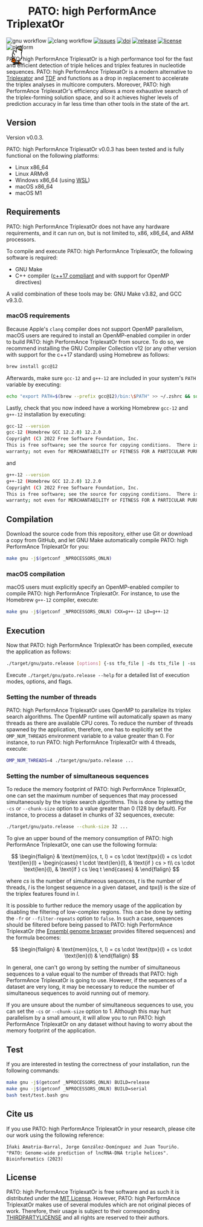 # <img src=".github/pato.gif"  height="64pt" style="margin-bottom: -28%"> PATO: high PerformAnce TriplexatOr

![gnu workflow](https://img.shields.io/github/actions/workflow/status/UDC-GAC/pato/compile-and-test-gnu.yml?label=gnu)
![clang workflow](https://img.shields.io/github/actions/workflow/status/UDC-GAC/pato/compile-and-test-clang.yml?label=clang)
[![issues](https://img.shields.io/github/issues/UDC-GAC/pato)](https://github.com/UDC-GAC/pato/issues)
[![doi](https://img.shields.io/badge/doi-btad134-blue)](https://doi.org/10.1093/bioinformatics/btad134)
[![release](https://img.shields.io/github/release/UDC-GAC/pato?include_prereleases=&sort=semver&color=blue)](https://github.com/UDC-GAC/pato/releases/)
[![license](https://img.shields.io/badge/license-MIT-blue)](LICENSE)
![platform](https://img.shields.io/badge/platform-linux%20|%20linux--arm%20|%20macos%20|%20macos--m1%20|%20windows%20(wsl)-blue)

PATO: high PerformAnce TriplexatOr is a high performance tool for the fast and efficient detection of triple helices and triplex features in nucleotide sequences. PATO: high PerformAnce TriplexatOr is a modern alternative to [Triplexator](https://github.com/Gurado/triplexator) and [TDF](https://github.com/CostaLab/reg-gen) and functions as a drop in replacement to accelerate the triplex analyses in multicore computers. Moreover, PATO: high PerformAnce TriplexatOr's efficiency allows a more exhaustive search of the triplex-forming solution space, and so it achieves higher levels of prediction accuracy in far less time than other tools in the state of the art.

## Version
Version v0.0.3.

PATO: high PerformAnce TriplexatOr v0.0.3 has been tested and is fully functional on the following platforms:
* Linux x86_64
* Linux ARMv8
* Windows x86_64 (using [WSL](https://learn.microsoft.com/en-us/windows/wsl/install))
* macOS x86_64
* macOS M1

## Requirements
PATO: high PerformAnce TriplexatOr does not have any hardware requirements, and it can run on, but is not limited to, x86, x86_64, and ARM processors.

To compile and execute PATO: high PerformAnce TriplexatOr, the following software is required:
* GNU Make
* C++ compiler ([c++17 compliant](https://en.cppreference.com/w/cpp/compiler_support/17) and with support for OpenMP directives)

A valid combination of these tools may be: GNU Make v3.82, and GCC v9.3.0.

### macOS requirements
Because Apple's `clang` compiler does not support OpenMP parallelism, macOS users are required to install an OpenMP-enabled compiler in order to build PATO: high PerformAnce TriplexatOr from source. To do so, we recommend installing the GNU Compiler Collection v12 (or any other version with support for the c++17 standard) using Homebrew as follows:
```bash
brew install gcc@12
```

Afterwards, make sure `gcc-12` and `g++-12` are included in your system's `PATH` variable by executing:
```bash
echo "export PATH=$(brew --prefix gcc@12)/bin:\$PATH" >> ~/.zshrc && source ~/.zshrc
```

Lastly, check that you now indeed have a working Homebrew `gcc-12` and `g++-12` installation by executing:
```bash
gcc-12 --version
gcc-12 (Homebrew GCC 12.2.0) 12.2.0
Copyright (C) 2022 Free Software Foundation, Inc.
This is free software; see the source for copying conditions.  There is NO
warranty; not even for MERCHANTABILITY or FITNESS FOR A PARTICULAR PURPOSE.
```

and

```bash
g++-12 --version
g++-12 (Homebrew GCC 12.2.0) 12.2.0
Copyright (C) 2022 Free Software Foundation, Inc.
This is free software; see the source for copying conditions.  There is NO
warranty; not even for MERCHANTABILITY or FITNESS FOR A PARTICULAR PURPOSE.
```

## Compilation
Download the source code from this repository, either use Git or download a copy from GitHub, and let GNU Make automatically compile PATO: high PerformAnce TriplexatOr for you:
```bash
make gnu -j$(getconf _NPROCESSORS_ONLN)
```

### macOS compilation
macOS users must explicitly specify an OpenMP-enabled compiler to compile PATO: high PerformAnce TriplexatOr. For instance, to use the Homebrew `g++-12` compiler, execute:
```bash
make gnu -j$(getconf _NPROCESSORS_ONLN) CXX=g++-12 LD=g++-12
```

## Execution
Now that PATO: high PerformAnce TriplexatOr has been compiled, execute the application as follows:
```bash
./target/gnu/pato.release [options] {-ss tfo_file | -ds tts_file | -ss tfo_file -ds tts_file}
```

Execute `./target/gnu/pato.release --help` for a detailed list of execution modes, options, and flags.

### Setting the number of threads
PATO: high PerformAnce TriplexatOr uses OpenMP to parallelize its triplex search algorithms. The OpenMP runtime will automatically spawn as many threads as there are available CPU cores. To reduce the number of threads spawned by the application, therefore, one has to explicitly set the `OMP_NUM_THREADS` environment variable to a value greater than 0. For instance, to run PATO: high PerformAnce TriplexatOr with 4 threads, execute:
```bash
OMP_NUM_THREADS=4 ./target/gnu/pato.release ...
```

### Setting the number of simultaneous sequences
To reduce the memory footprint of PATO: high PerformAnce TriplexatOr, one can set the maximum number of sequences that may processed simultaneously by the triplex search algorithms. This is done by setting the `-cs` or `--chunk-size` option to a value greater than 0 (128 by default). For instance, to process a dataset in chunks of 32 sequences, execute:
```bash
./target/gnu/pato.release --chunk-size 32 ...
```

To give an upper bound of the memory consumption of PATO: high PerformAnce TriplexatOr, one can use the following formula:

$$
\begin{flalign}
& \text{mem}(cs, t, l) = cs \cdot \text{tpx}(l) + cs \cdot \text{len}(l) + \begin{cases}
t \cdot \text{len}(l), & \text{if } cs > t\\
cs \cdot \text{len}(l), & \text{if } cs \leq t
\end{cases} &
\end{flalign}
$$

where $cs$ is the number of simultaneous sequences, $t$ is the number of threads, $l$ is the longest sequence in a given dataset, and $\text{tpx}(l)$ is the size of the triplex features found in $l$.

It is possible to further reduce the memory usage of the application by disabling the filtering of low-complex regions. This can be done by setting the `-fr` or `--filter-repeats` option to `false`. In such a case, sequences should be filtered before being passed to PATO: high PerformAnce TriplexatOr (the [Ensembl genome browser](https://www.ensembl.org) provides filtered sequences) and the formula becomes:

$$
\begin{flalign}
& \text{mem}(cs, t, l) = cs \cdot \text{tpx}(l) + cs \cdot \text{len}(l) &
\end{flalign}
$$

In general, one can't go wrong by setting the number of simultaneous sequences to a value equal to the number of threads that PATO: high PerformAnce TriplexatOr is going to use. However, if the sequences of a dataset are very long, it may be necessary to reduce the number of simultaneous sequences to avoid running out of memory.

If you are unsure about the number of simultaneous sequences to use, you can set the `-cs` or `--chunk-size` option to 1. Although this may hurt parallelism by a small amount, it will allow you to run PATO: high PerformAnce TriplexatOr on any dataset without having to worry about the memory footprint of the application.

## Test
If you are interested in testing the correctness of your installation, run the following commands:
```bash
make gnu -j$(getconf _NPROCESSORS_ONLN) BUILD=release
make gnu -j$(getconf _NPROCESSORS_ONLN) BUILD=serial
bash test/test.bash gnu
```

## Cite us
If you use PATO: high PerformAnce TriplexatOr in your research, please cite our work using the following reference:
```
Iñaki Amatria-Barral, Jorge González-Domínguez and Juan Touriño. "PATO: Genome-wide prediction of lncRNA-DNA triple helices". Bioinformatics (2023)
```

## License
PATO: high PerformAnce TriplexatOr is free software and as such it is distributed under the [MIT License](LICENSE). However, PATO: high PerformAnce TriplexatOr makes use of several modules which are not original pieces of work. Therefore, their usage is subject to their corresponding [THIRDPARTYLICENSE](THIRDPARTYLICENSES) and all rights are reserved to their authors.

